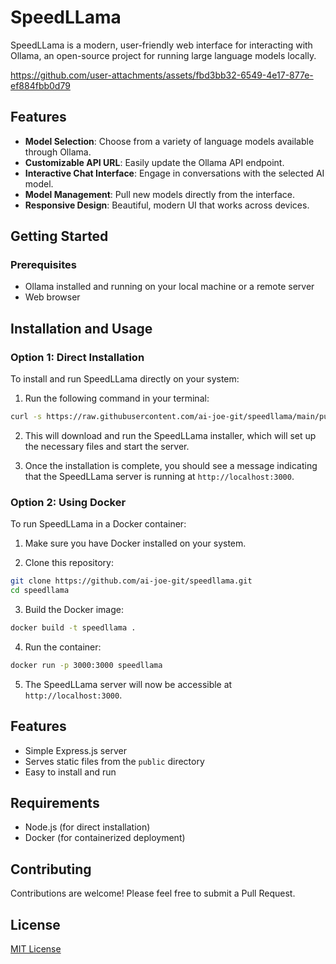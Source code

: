 # SpeedLLama

SpeedLLama is a modern, user-friendly web interface for interacting with Ollama, an open-source project for running large language models locally.

https://github.com/user-attachments/assets/fbd3bb32-6549-4e17-877e-ef884fbb0d79


## Features

- **Model Selection**: Choose from a variety of language models available through Ollama.
- **Customizable API URL**: Easily update the Ollama API endpoint.
- **Interactive Chat Interface**: Engage in conversations with the selected AI model.
- **Model Management**: Pull new models directly from the interface.
- **Responsive Design**: Beautiful, modern UI that works across devices.

## Getting Started

### Prerequisites

- Ollama installed and running on your local machine or a remote server
- Web browser

## Installation and Usage

### Option 1: Direct Installation

To install and run SpeedLLama directly on your system:

1. Run the following command in your terminal:

```bash
curl -s https://raw.githubusercontent.com/ai-joe-git/speedllama/main/public/speedllama_installer.sh | bash
```

2. This will download and run the SpeedLLama installer, which will set up the necessary files and start the server.

3. Once the installation is complete, you should see a message indicating that the SpeedLLama server is running at `http://localhost:3000`.

### Option 2: Using Docker

To run SpeedLLama in a Docker container:

1. Make sure you have Docker installed on your system.

2. Clone this repository:

```bash
git clone https://github.com/ai-joe-git/speedllama.git
cd speedllama
```

3. Build the Docker image:

```bash
docker build -t speedllama .
```

4. Run the container:

```bash
docker run -p 3000:3000 speedllama
```

5. The SpeedLLama server will now be accessible at `http://localhost:3000`.

## Features

- Simple Express.js server
- Serves static files from the `public` directory
- Easy to install and run

## Requirements

- Node.js (for direct installation)
- Docker (for containerized deployment)

## Contributing

Contributions are welcome! Please feel free to submit a Pull Request.

## License

[MIT License](LICENSE)
